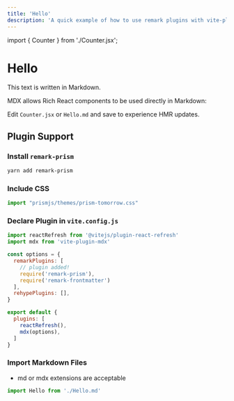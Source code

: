 ```yaml
---
title: 'Hello'
description: 'A quick example of how to use remark plugins with vite-plugin-mdx'
---
```


import { Counter } from './Counter.jsx';

# Hello

This text is written in Markdown.

MDX allows Rich React components to be used directly in Markdown: <Counter/>

Edit `Counter.jsx` or `Hello.md` and save to experience HMR updates.

## Plugin Support

### Install `remark-prism`

```bash
yarn add remark-prism
```

### Include CSS

```javascript
import "prismjs/themes/prism-tomorrow.css"
```

### Declare Plugin in `vite.config.js`

```javascript
import reactRefresh from '@vitejs/plugin-react-refresh'
import mdx from 'vite-plugin-mdx'

const options = {
  remarkPlugins: [
    // plugin added!
    require('remark-prism'),
    require('remark-frontmatter')
  ],
  rehypePlugins: [],
}

export default {
  plugins: [
    reactRefresh(),
    mdx(options),
  ]
}
```

### Import Markdown Files

- md or mdx extensions are acceptable

```javascript
import Hello from './Hello.md'
```
